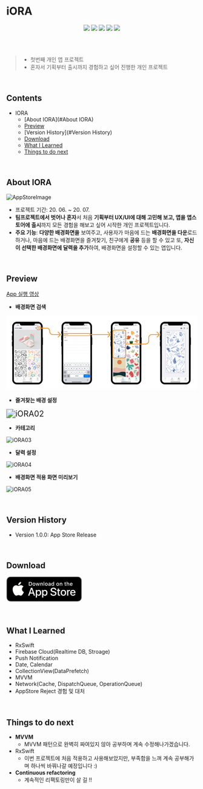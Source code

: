 # iORA 
<p align="center">
<img src="https://img.shields.io/badge/swift-5.0-blue.svg" />
<img src="https://img.shields.io/badge/xcode-12.0-green.svg" />
<img src="https://img.shields.io/badge/ios-13.4-yellow.svg" />
<img src="https://img.shields.io/badge/RxSwift-5.11-orange.svg" />
<img src="https://img.shields.io/badge/licence-MIT-lightgrey.svg" /> <br><br>



</p>
<br>

> - 첫번째 개인 앱 프로젝트  
> - 혼자서 기획부터 출시까지 경험하고 싶어 진행한 개인 프로젝트

<br>

## Contents
- IORA
  - [About IORA](#About IORA)
  - [Preview](#Preview)
  - [Version History](#Version History)
  - [Download](#download)
  - [What I Learned](#what-i-learned)
  - [Things to do next](#things-to-do-next)

<br>

## About IORA

![AppStoreImage](./Scrennshot/AppStoreImage.png) 

- 프로젝트 기간: 20. 06. ~ 20. 07.
- **팀프로젝트에서 벗어나 혼자**서 처음 **기획부터 UX/UI에 대해 고민해 보고, 앱을 앱스토어에 출시**까지 모든 경험을 해보고 싶어 시작한 개인 프로젝트입니다. 
- **주요 기능**: **다양한 배경화면을** 보여주고, 사용자가 마음에 드는 **배경화면을 다운**로드하거나, 마음에 드는 배경화면을 즐겨찾기, 친구에게 **공유** 등을 할 수 있고 또, **자신이 선택한 배경화면에 달력을 추가**하여, 배경화면을 설정할 수 있는 앱입니다.

<br>

## Preview
[App 실행 영상](https://www.youtube.com/watch?v=l0sixcSdIpw&feature=youtu.be)

- **배경화면 검색**

![iORA01](https://github.com/wargi/iORA_WallPaper/blob/master/iORAFlow/IORA03.png)

- **즐겨찾는 배경 설정**

<img src="/Users/wargi_p/iOS/iORA_WallPaper/iORAFlow/iORA05.png" alt="iORA02" style="zoom:150%;" />

- **카테고리**

<img src="/Users/wargi_p/iOS/iORA_WallPaper/iORAFlow/iORA04.png" alt="iORA03" style="zoom:100%;" />

- **달력 설정**

<img src="/Users/wargi_p/iOS/iORA_WallPaper/iORAFlow/iORA06.png" alt="iORA04" style="zoom:100%;" />

- **배경화면 적용 화면 미리보기**

![iORA05](/Users/wargi_p/iOS/iORA_WallPaper/iORAFlow/iORA07.png)

<br>

## Version History
- Version 1.0.0: App Store Release

<br>

## Download

<a href="https://apps.apple.com/kr/app/iora/id1518747131"> ![Available](iORAFlow/Download_on_the_App_Store_Badge_US-UK_blk.png)</a>

<br>

## What I Learned
- RxSwift
- Firebase Cloud(Realtime DB, Stroage)
- Push Notification  
- Date, Calendar
- CollectionView(DataPrefetch)
- MVVM
- Network(Cache, DispatchQueue, OperationQueue)
- AppStore Reject 경험 및 대처

<br>

## Things to do next 
- **MVVM**
  - MVVM 패턴으로 완벽히 짜여있지 않아 공부하며 계속 수정해나가겠습니다. 
- RxSwift
  - 이번 프로젝트에 처음 적용하고 사용해보았지만, 부족함을 느껴 계속 공부해가며 하나씩 바꿔나갈 예정입니다 :)
- **Continuous refactoring**
  - 계속적인 리팩토링만이 살 길 !!
